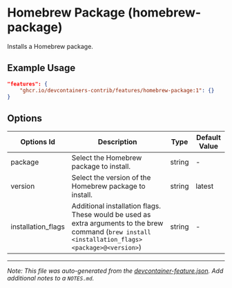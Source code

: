 
# Homebrew Package (homebrew-package)

Installs a Homebrew package.

## Example Usage

```json
"features": {
    "ghcr.io/devcontainers-contrib/features/homebrew-package:1": {}
}
```

## Options

| Options Id | Description | Type | Default Value |
|-----|-----|-----|-----|
| package | Select the Homebrew package to install. | string | - |
| version | Select the version of the Homebrew package to install. | string | latest |
| installation_flags | Additional installation flags. These would be used as extra arguments to the brew command (`brew install <installation_flags> <package>@<version>`) | string | - |



---

_Note: This file was auto-generated from the [devcontainer-feature.json](https://github.com/devcontainers-contrib/features/blob/main/src/homebrew-package/devcontainer-feature.json).  Add additional notes to a `NOTES.md`._
